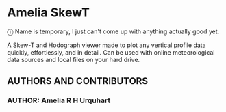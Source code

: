 # Amelia SkewT

ⓘ Name is temporary, I just can't come up with anything actually good yet.

A Skew-T and Hodograph viewer made to plot any vertical profile data quickly, effortlessly, and in detail. Can be used with online meteorological data sources and local files on your hard drive.

## AUTHORS AND CONTRIBUTORS
### AUTHOR: Amelia R H Urquhart
